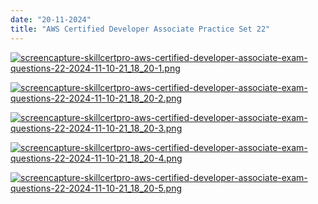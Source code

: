 ```yaml
---
date: "20-11-2024"
title: "AWS Certified Developer Associate Practice Set 22"
---
```

<a href="/images/screencapture-skillcertpro-aws-certified-developer-associate-exam-questions-22-2024-11-10-21_18_20-1.png" target="_blank"><img src="/images/screencapture-skillcertpro-aws-certified-developer-associate-exam-questions-22-2024-11-10-21_18_20-1.png" alt="screencapture-skillcertpro-aws-certified-developer-associate-exam-questions-22-2024-11-10-21_18_20-1.png" /></a>

<a href="/images/screencapture-skillcertpro-aws-certified-developer-associate-exam-questions-22-2024-11-10-21_18_20-2.png" target="_blank"><img src="/images/screencapture-skillcertpro-aws-certified-developer-associate-exam-questions-22-2024-11-10-21_18_20-2.png" alt="screencapture-skillcertpro-aws-certified-developer-associate-exam-questions-22-2024-11-10-21_18_20-2.png" /></a>

<a href="/images/screencapture-skillcertpro-aws-certified-developer-associate-exam-questions-22-2024-11-10-21_18_20-3.png" target="_blank"><img src="/images/screencapture-skillcertpro-aws-certified-developer-associate-exam-questions-22-2024-11-10-21_18_20-3.png" alt="screencapture-skillcertpro-aws-certified-developer-associate-exam-questions-22-2024-11-10-21_18_20-3.png" /></a>

<a href="/images/screencapture-skillcertpro-aws-certified-developer-associate-exam-questions-22-2024-11-10-21_18_20-4.png" target="_blank"><img src="/images/screencapture-skillcertpro-aws-certified-developer-associate-exam-questions-22-2024-11-10-21_18_20-4.png" alt="screencapture-skillcertpro-aws-certified-developer-associate-exam-questions-22-2024-11-10-21_18_20-4.png" /></a>

<a href="/images/screencapture-skillcertpro-aws-certified-developer-associate-exam-questions-22-2024-11-10-21_18_20-5.png" target="_blank"><img src="/images/screencapture-skillcertpro-aws-certified-developer-associate-exam-questions-22-2024-11-10-21_18_20-5.png" alt="screencapture-skillcertpro-aws-certified-developer-associate-exam-questions-22-2024-11-10-21_18_20-5.png" /></a>
